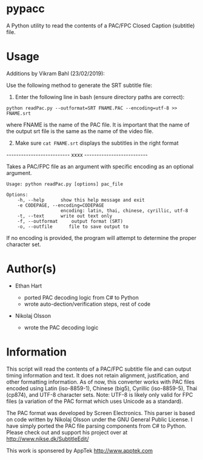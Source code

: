 pypacc
======

A Python utility to read the contents of a PAC/FPC Closed Caption (subtitle) file.


Usage
=====

Additions by Vikram Bahl (23/02/2019):

Use the following method to generate the SRT subtitle file:

1) Enter the following line in bash (ensure directory paths are correct):
  
  ```
  python readPac.py --outformat=SRT FNAME.PAC --encoding=utf-8 >> FNAME.srt

  ```

  where FNAME is the name of the PAC file. It is important that the name of
  the output srt file is the same as  the name of the video file.

2) Make sure ```cat FNAME.srt``` displays the subtitles in the right format

-------------------------- xxxx -------------------------- 

Takes a PAC/FPC file as an argument with specific encoding as an optional argument.

```
Usage: python readPac.py [options] pac_file

Options:
    -h, --help      show this help message and exit
    -e CODEPAGE, --encoding=CODEPAGE
                    encoding: latin, thai, chinese, cyrillic, utf-8
    -t, --text      write out text only
    -f, --outformat     output format (SRT)
    -o, --outfile      file to save output to
```

If no encoding is provided, the program will attempt to determine the proper
character set.


Author(s)
=========

- Ethan Hart
    - ported PAC decoding logic from C# to Python
    - wrote auto-dection/verification steps, rest of code

- Nikolaj Olsson
    - wrote the PAC decoding logic


Information
===========

This script will read the contents of a PAC/FPC subtitle file and can output
timing information and text. It does not retain alignment, justification, and
other formatting information. As of now, this converter works with PAC files
encoded using Latin (iso-8859-1), Chinese (big5), Cyrillic (iso-8859-5), Thai
(cp874), and UTF-8 character sets. Note: UTF-8 is likely only valid for FPC
files (a variation of the PAC format which uses Unicode as a standard).

The PAC format was developed by Screen Electronics.
This parser is based on code written by Nikolaj Olsson under the GNU General
Public License. I have simply ported the PAC file parsing components from C#
to Python. Please check out and support his project over at
http://www.nikse.dk/SubtitleEdit/

This work is sponsered by AppTek http://www.apptek.com
